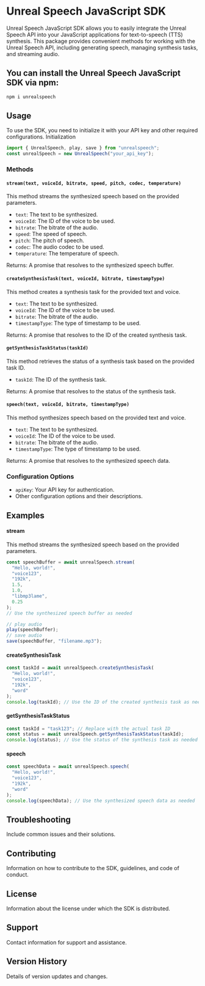 # Unreal Speech JavaScript SDK

Unreal Speech JavaScript SDK allows you to easily integrate the Unreal Speech API into your JavaScript applications for text-to-speech (TTS) synthesis. This package provides convenient methods for working with the Unreal Speech API, including generating speech, managing synthesis tasks, and streaming audio.

## You can install the Unreal Speech JavaScript SDK via npm:

```bash
npm i unrealspeech
```

## Usage

To use the SDK, you need to initialize it with your API key and other required configurations.
Initialization

```javascript
import { UnrealSpeech, play, save } from "unrealspeech";
const unrealSpeech = new UnrealSpeech("your_api_key");
```

### Methods

#### `stream(text, voiceId, bitrate, speed, pitch, codec, temperature)`

This method streams the synthesized speech based on the provided parameters.

- `text`: The text to be synthesized.
- `voiceId`: The ID of the voice to be used.
- `bitrate`: The bitrate of the audio.
- `speed`: The speed of speech.
- `pitch`: The pitch of speech.
- `codec`: The audio codec to be used.
- `temperature`: The temperature of speech.

Returns: A promise that resolves to the synthesized speech buffer.

#### `createSynthesisTask(text, voiceId, bitrate, timestampType)`

This method creates a synthesis task for the provided text and voice.

- `text`: The text to be synthesized.
- `voiceId`: The ID of the voice to be used.
- `bitrate`: The bitrate of the audio.
- `timestampType`: The type of timestamp to be used.

Returns: A promise that resolves to the ID of the created synthesis task.

#### `getSynthesisTaskStatus(taskId)`

This method retrieves the status of a synthesis task based on the provided task ID.

- `taskId`: The ID of the synthesis task.

Returns: A promise that resolves to the status of the synthesis task.

#### `speech(text, voiceId, bitrate, timestampType)`

This method synthesizes speech based on the provided text and voice.

- `text`: The text to be synthesized.
- `voiceId`: The ID of the voice to be used.
- `bitrate`: The bitrate of the audio.
- `timestampType`: The type of timestamp to be used.

Returns: A promise that resolves to the synthesized speech data.

### Configuration Options

- `apiKey`: Your API key for authentication.
- Other configuration options and their descriptions.

## Examples

#### stream

This method streams the synthesized speech based on the provided parameters.

```javascript
const speechBuffer = await unrealSpeech.stream(
  "Hello, world!",
  "voice123",
  "192k",
  1.5,
  1.0,
  "libmp3lame",
  0.25
);
// Use the synthesized speech buffer as needed

// play audio
play(speechBuffer);
// save audio
save(speechBuffer, "filename.mp3");
```

#### createSynthesisTask

```javascript
const taskId = await unrealSpeech.createSynthesisTask(
  "Hello, world!",
  "voice123",
  "192k",
  "word"
);
console.log(taskId); // Use the ID of the created synthesis task as needed
```

#### getSynthesisTaskStatus

```javascript
const taskId = "task123"; // Replace with the actual task ID
const status = await unrealSpeech.getSynthesisTaskStatus(taskId);
console.log(status); // Use the status of the synthesis task as needed
```

#### speech

```javascript
const speechData = await unrealSpeech.speech(
  "Hello, world!",
  "voice123",
  "192k",
  "word"
);
console.log(speechData); // Use the synthesized speech data as needed
```

## Troubleshooting

Include common issues and their solutions.

## Contributing

Information on how to contribute to the SDK, guidelines, and code of conduct.

## License

Information about the license under which the SDK is distributed.

## Support

Contact information for support and assistance.

## Version History

Details of version updates and changes.
